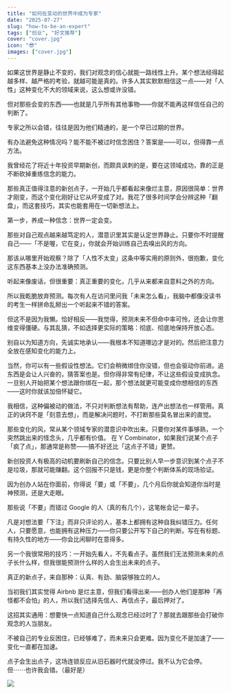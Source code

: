 ```yaml
---
title: "如何在变动的世界中成为专家"
date: "2025-07-27"
slug: "how-to-be-an-expert"
tags: ["创业", "好文推荐"]
cover: "cover.jpg"
icon: "😎"
images: ["cover.jpg"]
---
```

如果这世界是静止不变的，我们对观念的信心就能一路线性上升。某个想法经得起越多样、越严格的考验，就越可能是真的。许多人其实默默相信这一点——对「人性」这种变化不大的领域来说，这么想或许没错。



但对那些会变的东西——也就是几乎所有其他事物——你就不能再这样信任自己的判断了。



专家之所以会错，往往是因为他们精通的，是一个早已过期的世界。



有办法避免这种情况吗？能不能不被过时信念困住？答案是——可以，但得靠一点方法。



我曾经花了将近十年投资早期新创，而颇具讽刺的是，要在这领域成功，靠的正是不断砍掉重练信念的能力。



那些真正值得注意的新创点子，一开始几乎都看起来像烂主意，原因很简单：世界才刚变，而这个变化刚好让它从坏变成了对。我花了很多时间学会分辨这种「翻盘」，而这套技巧，其实也能套用在一切新想法上。



第一步，养成一种信念：世界一定会变。



那些对自己观点越来越笃定的人，潜意识里其实是认定世界静止。只要你不时提醒自己——「不是喔，它在变」，你就会开始训练自己去嗅出风的方向。



那该从哪里开始观察？除了「人性不太变」这条中等实用的原则外，很抱歉，变化这东西基本上没办法准确预测。



听起来像废话，但很重要：真正重要的变化，几乎从来都来自意料之外的方向。



所以我乾脆放弃预测。每次有人在访问里问我「未来怎么看」，我脑中都像没读书的考生一样拼命乱掰出一个听起来不错的答案。



但这不是因为我懒。恰好相反——我觉得，预测未来不但命中率可怜，还会让你思维变得僵硬。与其乱猜，不如选择更实际的策略：彻底、彻底地保持开放心态。



别自以为知道方向，先诚实地承认——我根本不知道哪边才是对的。然后把注意力全放在感知变化的能力上。



当然，你可以有一些假设性想法。它们会稍微绑住你没错，但也会驱动你前进。追东西是会让人兴奋的，猜答案也是。但你得非常有纪律，不让这些假设变成执念。
一旦别人开始把某个想法跟你绑在一起，那个想法就更可能变成你想相信的东西——这时你就该加倍怀疑它。



我相信，这种偏被动的做法，不只对判断想法有帮助，连产出想法也一样管用。真正的诀窍不是「刻意去想」，而是解决问题时，不打断那些莫名冒出来的直觉。



那些变化的风，常从某个领域专家的潜意识中吹出来。只要你对某件事够熟，一个突然跳出来的怪念头，几乎都有价值。
在 Y Combinator，如果我们说某个点子「疯了点」，那通常是称赞——搞不好还比「这点子不错」更赞。



新创投资人有极高的动机要刷新自己的信念。只要比别人早一步意识到某个点子不是垃圾，那就可能赚翻。这个回报不只是钱，更是你整个判断体系的现场验证。



因为创办人站在你面前，你得说「要」或「不要」，几个月后你就会知道你当时是神预测，还是大走眼。



那些说「不要」而错过 Google 的人（真的有几个），这笔帐会记一辈子。



凡是对想法要「下注」而非只评论的人，基本上都拥有这种自我纠错压力。任何人，只要愿意，也能拥有这种压力——你只要公开写下自己的判断。写在有标题、有持久性的地方——你会比闲聊时在意得多。



另一个我很常用的技巧：一开始先看人，不先看点子。虽然我们无法预测未来的点子长什么样，但我很能预测什么样的人会生出未来的点子。



真正的新点子，来自那种：认真、有劲、脑袋够独立的人。



当初我们其实觉得 Airbnb 是烂主意，但我们看得出来——创办人他们是那种「再怪都不会怕」的人，所以我们选择先信人、再信点子，最后押对了。



这招其实通用：想要快一点知道自己什么观念已经过时了？那就去跟那些会打破你观念的人当朋友。



不被自己的专业反困住，已经够难了，而未来只会更难。因为变化不是加速了——变化一直都在加速。



点子会生出点子，这场连锁反应从旧石器时代就没停过。我不认为它会停。
但⋯⋯也许我会错。（最好是）




![](https://prod-files-secure.s3.us-west-2.amazonaws.com/112d0858-5090-4d34-a606-b75eb8d65fd2/46476355-9cf3-4e99-9b7a-3531bc426380/1000202064.png?X-Amz-Algorithm=AWS4-HMAC-SHA256&X-Amz-Content-Sha256=UNSIGNED-PAYLOAD&X-Amz-Credential=ASIAZI2LB466SDVKRC7Y%2F20251002%2Fus-west-2%2Fs3%2Faws4_request&X-Amz-Date=20251002T184142Z&X-Amz-Expires=3600&X-Amz-Security-Token=IQoJb3JpZ2luX2VjEJr%2F%2F%2F%2F%2F%2F%2F%2F%2F%2FwEaCXVzLXdlc3QtMiJHMEUCIFiw8MFcGv4%2B6fh3d5dX3NZBarBk1Gt5X3t9wjIFX1qoAiEA4XV1DLzBRQrjVagdQI0TFIqnJT9jCnUFVi%2BIE%2FoGszgq%2FwMIMxAAGgw2Mzc0MjMxODM4MDUiDMXONoKccxhsTd2yhircA6gzNdI2XBhuQS7ZB01BeqFVMOy8ui4tO3IlYZqTnqY7mPqxpegbK2WTV%2B8nahqMFJqka7I8T%2B5zZ5bEWwBgN9T%2BRz76I3IEMVYRZtvquaEE1K6vBMIOeV9Dy%2FDDyxYI47KboEf%2BW8eK8df96TJl9f%2FQ6Gvza3YymtzcUs6RHR%2FTaquwWmuR%2Bel%2FP0FcAF0Ec9IGRV7jgqzjMfBw%2FRBQ7T3BqqmREfgRJ6JwzfzoN6sPyv0aHdPa5Jz6b0IJbm4kba1WTexE95zz2fGLLqWRGV%2FkV7HzwMD5WxEoYxqnxDUdF03HPYyFlTAAusbIoot9nXXYtuf22HZ0tuzKPQsaEZheufomPY1Z0RV3t3N3TQ70q6nxqg7JUl3NVv58cIuffpLHALxp5yTR9N7AV%2B%2BIse2jgcRHPfpnYGPWAaBi5eij%2F8mq76WDnkwlYbx37LSst468JTC1buncqeiOHi%2FWuCZkeGC98sh0863uXA6t%2BajqMlQy11JeVBLBf6Ub4%2FLJKmVLM4IFFZCI8uS2it6Q4YNz2Mco3Oci216uqIFlM3i19OPPwwQHtpNJi%2BJr4wr0UkFSZTXgM0UH9SmUq7q21ruOpfml94il8mip%2B8UxQ9xEZ6zIZce2TRtotfP8MKfz%2BsYGOqUBztRZYvizkAaAgiLGfSARZ5o5KiLZ%2BdT5hNsb19zDhFPF29pwtDovuRR8r7B0OaTMjjXwzEp1yVR3h6ZQAxiWd%2FBaradQ6pZ1mNta%2F152eAKfQAJZLIl69213BNX4DSwTot%2Bj36wYBORz7iQYla%2F3Ixb5FFchNFq989xzgV10ZbEyBNvcFQycUKnAyVoVvi%2FGbqzNCFBvILoYyac4miOZaQPTggKZ&X-Amz-Signature=4b20a519b8a7990d736d3f7a961d132a5496ce2d0490b9d5438114f37cb27690&X-Amz-SignedHeaders=host&x-amz-checksum-mode=ENABLED&x-id=GetObject)

